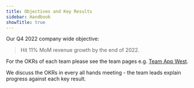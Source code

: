 ```yaml
---
title: Objectives and Key Results
sidebar: Handbook
showTitle: true
---
```


Our Q4 2022 company wide objective:
> Hit 11% MoM revenue growth by the end of 2022.

For the OKRs of each team please see the team pages e.g. [Team App West](/handbook/people/team-structure/app-west).

We discuss the OKRs in every all hands meeting - the team leads explain progress against each key result.